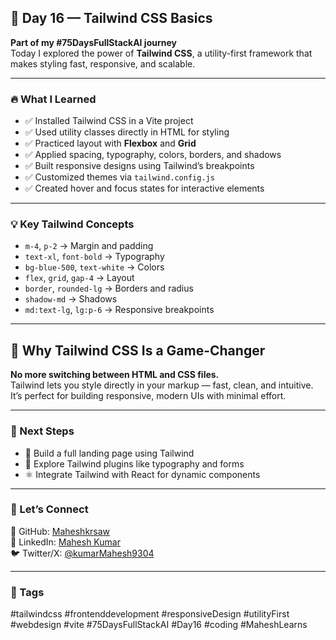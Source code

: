 ## 🚀 Day 16 — Tailwind CSS Basics  
**Part of my #75DaysFullStackAI journey**  
Today I explored the power of **Tailwind CSS**, a utility-first framework that makes styling fast, responsive, and scalable.

---

### 🔥 What I Learned  
- ✅ Installed Tailwind CSS in a Vite project  
- ✅ Used utility classes directly in HTML for styling  
- ✅ Practiced layout with **Flexbox** and **Grid**  
- ✅ Applied spacing, typography, colors, borders, and shadows  
- ✅ Built responsive designs using Tailwind’s breakpoints  
- ✅ Customized themes via `tailwind.config.js`  
- ✅ Created hover and focus states for interactive elements  

---

### 💡 Key Tailwind Concepts  
- `m-4`, `p-2` → Margin and padding  
- `text-xl`, `font-bold` → Typography  
- `bg-blue-500`, `text-white` → Colors  
- `flex`, `grid`, `gap-4` → Layout  
- `border`, `rounded-lg` → Borders and radius  
- `shadow-md` → Shadows  
- `md:text-lg`, `lg:p-6` → Responsive breakpoints  

---

## 🧠 Why Tailwind CSS Is a Game-Changer  
**No more switching between HTML and CSS files.**  
Tailwind lets you style directly in your markup — fast, clean, and intuitive.  
It’s perfect for building responsive, modern UIs with minimal effort.

---

### 📌 Next Steps  
- 🔧 Build a full landing page using Tailwind  
- 🧩 Explore Tailwind plugins like typography and forms  
- ⚛️ Integrate Tailwind with React for dynamic components  

---

### 🤝 Let’s Connect  
🐙 GitHub: [Maheshkrsaw](https://github.com/Maheshkrsaw)  
💼 LinkedIn: [Mahesh Kumar](https://www.linkedin.com/in/maheshmahi07/)  
🐦 Twitter/X: [@kumarMahesh9304](https://x.com/kumarMahesh9304)

---

### 📢 Tags  
#tailwindcss #frontenddevelopment #responsiveDesign #utilityFirst #webdesign #vite #75DaysFullStackAI #Day16 #coding #MaheshLearns

